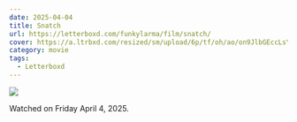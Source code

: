 ```yaml
---
date: 2025-04-04
title: Snatch
url: https://letterboxd.com/funkylarma/film/snatch/
cover: https://a.ltrbxd.com/resized/sm/upload/6p/tf/oh/ao/on9JlbGEccLsYkjeEph2Whm1DIp-0-600-0-900-crop.jpg?v=ea6fc1a2db
category: movie
tags:
  - Letterboxd
---
```


![](https://a.ltrbxd.com/resized/sm/upload/6p/tf/oh/ao/on9JlbGEccLsYkjeEph2Whm1DIp-0-600-0-900-crop.jpg?v=ea6fc1a2db)

Watched on Friday April 4, 2025.
